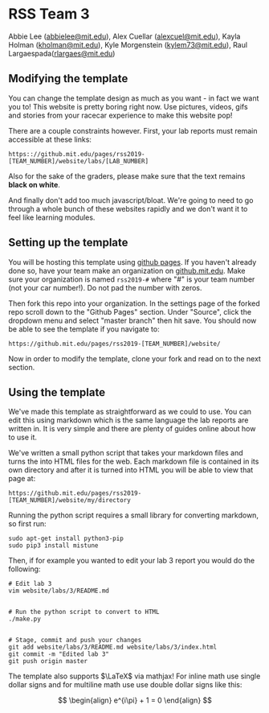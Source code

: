 # RSS Team 3

Abbie Lee (abbielee@mit.edu), Alex Cuellar (alexcuel@mit.edu), Kayla Holman (kholman@mit.edu), Kyle Morgenstein (kylem73@mit.edu), Raul Largaespada(rlargaes@mit.edu)

## Modifying the template

You can change the template design as much as you want - in fact we want you to!
This website is pretty boring right now. Use pictures, videos, gifs and stories from your racecar experience
to make this website pop!

There are a couple constraints however. First, your lab reports must remain accessible at these links:


    https:://github.mit.edu/pages/rss2019-[TEAM_NUMBER]/website/labs/[LAB_NUMBER]


Also for the sake of the graders, please make sure that the text remains **black on white**.


And finally don't add too much javascript/bloat.
We're going to need to go through a whole bunch of these websites rapidly
and we don't want it to feel like learning modules.


## Setting up the template

You will be hosting this template using [github pages](https://pages.github.com/).
If you haven't already done so, have your team make an organization on [github.mit.edu](github.mit.edu).
Make sure your organization is named ```rss2019-#``` where "#" is your team number (not your car number!). Do not pad the number with zeros.


Then fork this repo into your organization.
In the settings page of the forked repo scroll down to the "Github Pages" section. Under "Source", click the dropdown menu and select "master branch" then hit save.
You should now be able to see the template if you navigate to:


    https://github.mit.edu/pages/rss2019-[TEAM_NUMBER]/website/


Now in order to modify the template, clone your fork and read on to the next section.


## Using the template

We've made this template as straightforward as we could to use.
You can edit this using markdown which is the same language the lab reports are written in.
It is very simple and there are plenty of guides online about how to use it.


We've written a small python script that takes your markdown files and turns the into HTML files for the web.
Each markdown file is contained in its own directory and after it is turned into HTML you will be able to view that page at:


    https://github.mit.edu/pages/rss2019-[TEAM_NUMBER]/website/my/directory


Running the python script requires a small library for converting markdown, so first run:


    sudo apt-get install python3-pip
    sudo pip3 install mistune


Then, if for example you wanted to edit your lab 3 report you would do the following:


    # Edit lab 3
    vim website/labs/3/README.md


    # Run the python script to convert to HTML
    ./make.py


    # Stage, commit and push your changes
    git add website/labs/3/README.md website/labs/3/index.html
    git commit -m "Edited lab 3"
    git push origin master


The template also supports $\LaTeX$ via mathjax! For inline math use single dollar signs  and for multiline math use use double dollar signs like this:

$$
\begin{align}
  e^{i\pi} + 1 = 0
\end{align}
$$
